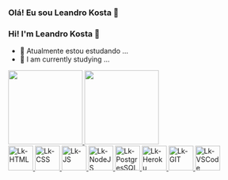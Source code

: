 ### Olá! Eu sou Leandro Kosta  👋
### Hi! I'm Leandro Kosta  👋

- 🌱 Atualmente estou estudando ...
- 🌱 I am currently studying ...

 <div>
  <a href="https://github.com/LeandroKosta">
  <img height="150em" src="https://github-readme-stats.vercel.app/api?username=LeandroKosta&show_icons=true&theme=tokyonight&include_all_commits=true&count_private=true"/>
  <img height="150em" src="https://github-readme-stats.vercel.app/api/top-langs/?username=LeandroKosta&layout=compact&langs_count=7&theme=tokyonight"/>
</div>
  
  <div style="display: inline_block">
   <img alingn="center" alt="Lk-HTML" height="50" width="50" src="https://cdn.jsdelivr.net/gh/devicons/devicon/icons/html5/html5-original.svg" />
   <img alingn="center" alt="Lk-CSS" height="50" width="50" src="https://cdn.jsdelivr.net/gh/devicons/devicon/icons/css3/css3-original.svg" />
   <img alingn="center" alt="Lk-JS" height="50" width="50" src="https://cdn.jsdelivr.net/gh/devicons/devicon/icons/javascript/javascript-plain.svg" />
   <img alingn="center" alt="Lk-NodeJS" height="50" width="50" src="https://cdn.jsdelivr.net/gh/devicons/devicon/icons/nodejs/nodejs-original.svg" />
   <img alingn="center" alt="Lk-PostgresSQL" height="50" width="50" src="https://cdn.jsdelivr.net/gh/devicons/devicon/icons/postgresql/postgresql-original.svg" />
   <img alingn="center" alt="Lk-Heroku" height="50" width="50" src="https://cdn.jsdelivr.net/gh/devicons/devicon/icons/heroku/heroku-original.svg" />  
   <img alingn="center" alt="Lk-GIT" height="50" width="50" src="https://cdn.jsdelivr.net/gh/devicons/devicon/icons/git/git-original.svg" />
   <img alingn="center" alt="Lk-VSCode" height="50" width="50" src="https://cdn.jsdelivr.net/gh/devicons/devicon/icons/vscode/vscode-original.svg" />
</div>
  
  ##
